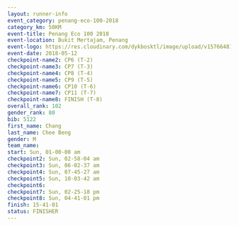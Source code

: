 ```yaml
--- 
layout: runner-info 
event_category: penang-eco-100-2018 
category_km: 50KM 
event-title: Penang Eco 100 2018 
event-location: Bukit Mertajam, Penang 
event-logo: https://res.cloudinary.com/dykbosktl/image/upload/v1576648106/Logo/Logo_lovxhg.jpg 
event-date: 2018-05-12 
checkpoint-name2: CP6 (T-2) 
checkpoint-name3: CP7 (T-3) 
checkpoint-name4: CP8 (T-4) 
checkpoint-name5: CP9 (T-5) 
checkpoint-name6: CP10 (T-6) 
checkpoint-name7: CP11 (T-7) 
checkpoint-name8: FINISH (T-8) 
overall_rank: 102
gender_rank: 80
bib: 5122
first_name: Chang
last_name: Chee Beng
gender: M
team_name: 
start: Sun, 01-00-00 am
checkpoint2: Sun, 02-58-04 am
checkpoint3: Sun, 06-02-37 am
checkpoint4: Sun, 07-45-27 am
checkpoint5: Sun, 10-03-42 am
checkpoint6: 
checkpoint7: Sun, 02-25-18 pm
checkpoint8: Sun, 04-41-01 pm
finish: 15-41-01
status: FINISHER
--- 
```

